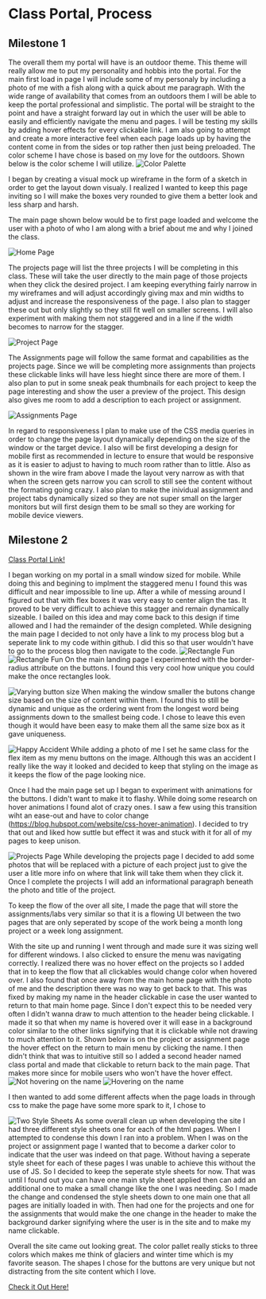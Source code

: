 # Class Portal, Process
## Milestone 1

The overall them my portal will have is an outdoor theme. This theme will really allow me to put my personality and hobbis into the portal. For the main first load in page I will include some of my personaly by including a photo of me with a fish along with a quick about me paragraph. With the wide range of availability that comes from an outdoors them I will be able to keep the portal professional and simplistic. The portal will be straight to the point and have a straight forward lay out in which the user will be able to easily and efficiently navigate the menu and pages. I will be testing my skills by adding hover effects for every clickable link. I am also going to attempt and create a more interactive feel when each page loads up by having the content come in from the sides or top rather then just being preloaded. The color scheme I have chose is based on my love for the outdoors. Shown below is the color scheme I will utilize.
![Color Palette](ColorPalette.png "Color Palette")

I began by creating a visual mock up wireframe in the form of a sketch in order to get the layout down visualy. I realized I wanted to keep this page inviting so I will make the boxes very rounded to give them a better look and less sharp and harsh.

The main page shown below would be to first page loaded and welcome the user with a photo of who I am along with a brief about me and why I joined the class.

![Home Page](Homepage.jpg "Home Page")

The projects page will list the three projects I will be completing in this class. These will take the user directly to the main page of those projects when they click the desired project. I am keeping everything fairly narrow in my wireframes and will adjust accordingly giving max and min widths to adjust and increase the responsiveness of the page. I also plan to stagger these out but only slightly so they still fit well on smaller screens. I will also experiment with making them not staggered and in a line if the width becomes to narrow for the stagger.

![Project Page](projectsPage.jpg "Project Page")

The Assignments page will follow the same format and capabilities as the projects page. Since we will be completing more assignments than projects these clickable links will have less hieght since there are more of them. I also plan to put in some sneak peak thumbnails for each project to keep the page interesting and show the user a preview of the project. This design also gives me room to add a description to each project or assignment.

![Assignments Page](assignmentsPage.jpg "Assignments Page")

In regard to responsiveness I plan to make use of the CSS media queries in order to change the page layout dynamically depending on the size of the window or the target device. I also will be first developing a design for mobile first as recommended in lecture to ensure that would be responsive as it is easier to adjust to having to much room rather than to little. Also as shown in the wire fram above I made the layout very narrow as with that when the screen gets narrow you can scroll to still see the content without the formating going crazy. I also plan to make the inividual assignment and project tabs dynamically sized so they are not super small on the larger monitors but will first design them to be small so they are working for mobile device viewers.


## Milestone 2
[Class Portal Link!](https://class-portal-frontend-web-development-monteryan61.vercel.app)

I began working on my portal in a small window sized for mobile. While doing this and begining to implment the staggered menu I found this was difficult and near impossible to line up. After a while of messing around I figured out that with flex boxes it was very easy to center align the tas. It proved to be very difficult to achieve this stagger and remain dynamically sizeable. I bailed on this idea and may come back to this design if time allowed and I had the remainder of the design completed. While designing the main page I decided to not only have a link to my process blog but a seperate link to my code within github. I did this so that user wouldn't have to go to the process blog then navigate to the code. 
![Rectangle Fun](rectangleManip.png "Rectangle Fun")
![Rectangle Fun](rectangle.png "Rectangle Fun")
On the main landing page I experimented with the border-radius attribute on the buttons. I found this very cool how unique you could make the once rectangles look.

![Varying button size](differentSizeButton.png "Varying Button Size")
When making the window smaller the butons change size based on the size of content within them. I found this to still be dynamic and unique as the ordering went from the longest word being assignments down to the smallest being code. I chose to leave this even though it would have been easy to make them all the same size box as it gave uniqueness. 

![Happy Accident](happyAccident.png "Happy Accident")
While adding a photo of me I set he same class for the flex item as my menu buttons on the image. Although this was an accident I really like the way it looked and decided to keep that styling on the image as it keeps the flow of the page looking nice.

Once I had the main page set up I began to experiment with animations for the buttons. I didn't want to make it to flashy. While doing some research on hover animations I found alot of crazy ones. I saw a few using this transition wiht an ease-out and have to color change (https://blog.hubspot.com/website/css-hover-animation). I decided to try that out and liked how suttle but effect it was and stuck with it for all of my pages to keep unison.


![Projects Page](projectsPage.png "Projects Page")
While developing the projects page I decided to add some photos that will be replaced with a picture of each project just to give the user a litle more info on where that link will take them when they click it. Once I complete the projects I will add an informational paragraph beneath the photo and title of the project.

To keep the flow of the over all site, I made the page that will store the assignments/labs very similar so that it is a flowing UI between the two pages that are only seperated by scope of the work being a month long project or a week long assignment.

With the site up and running I went through and made sure it was sizing well for different windows. I also clicked to ensure the menu was navigating correctly. I realized there was no hover effect on the projects so I added that in to keep the flow that all clickables would change color when hovered over. I also found that once away from the main home page with the photo of me and the description there was no way to get back to that. This was fixed by making my name in the header clickable in case the user wanted to return to that main home page. Since I don't expect this to be needed very often I didn't wanna draw to much attention to the header being clickable. I made it so that when my name is hovered over it will ease in a background color similar to the other links signifying that it is clickable while not drawing to much attention to it. Shown below is on the project or assignment page the hover effect on the return to main menu by clicking the name. I then didn't think that was to intuitive still so I added a second header named class portal and made that clickable to return back to the main page. That makes more since for mobile users who won't have the hover effect.
![Not hovering on the name](notHover.png "Not hovering on the name")
![Hovering on the name](hoveringOnTheName.png "Hovering on the name")

I then wanted to add some different affects when the page loads in through css to make the page have some more spark to it, I chose to 

![Two Style Sheets](twoStyleSheets.png "Two Style Sheets")
As some overall clean up when developing the site I had three different style sheets one for each of the html pages. When I attempted to condense this down I ran into a problem. When I was on the project or assignment page I wanted that to become a darker color to indicate that the user was indeed on that page. Without having a seperate style sheet for each of these pages I was unable to achieve this without the use of JS. So I decided to keep the seperate style sheets for now. That was until I found out you can have one main style sheet applied then can add an additional one to make a small change like the one I was needing. So I made the change and condensed the style sheets down to one main one that all pages are initially loaded in with. Then had one for the projects and one for the assignments that would make the one change in the header to make the background darker signifying where the user is in the site and to make my name clickable.

Overall the site came out looking great. The color pallet really sticks to three colors which makes me think of glaciers and winter time which is my favorite season. The shapes I chose for the buttons are very unique but not distracting from the site content which I love.

[Check it Out Here!](https://class-portal-frontend-web-development-monteryan61.vercel.app)